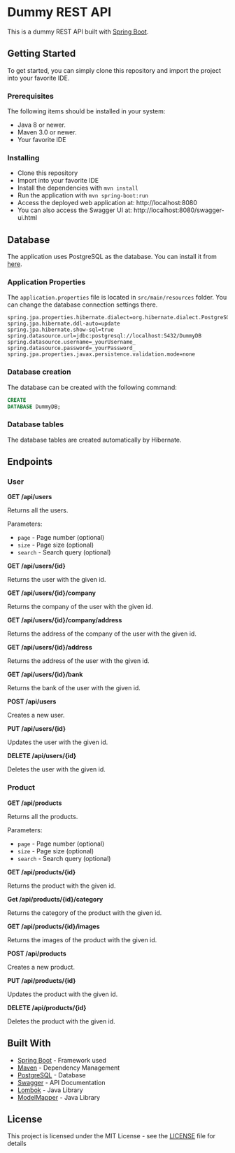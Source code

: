 # Dummy REST API

This is a dummy REST API built with [Spring Boot](https://spring.io/projects/spring-boot).

## Getting Started

To get started, you can simply clone this repository and import the project into your favorite IDE.

### Prerequisites

The following items should be installed in your system:

* Java 8 or newer.
* Maven 3.0 or newer.
* Your favorite IDE

### Installing

* Clone this repository
* Import into your favorite IDE
* Install the dependencies with `mvn install`
* Run the application with `mvn spring-boot:run`
* Access the deployed web application at: http://localhost:8080
* You can also access the Swagger UI at: http://localhost:8080/swagger-ui.html

## Database

The application uses PostgreSQL as the database. You can install it from [here](https://www.postgresql.org/download/).

### Application Properties

The `application.properties` file is located in `src/main/resources` folder. You can change the database connection
settings there.

```properties
spring.jpa.properties.hibernate.dialect=org.hibernate.dialect.PostgreSQLDialect
spring.jpa.hibernate.ddl-auto=update
spring.jpa.hibernate.show-sql=true
spring.datasource.url=jdbc:postgresql://localhost:5432/DummyDB
spring.datasource.username=_yourUsername_
spring.datasource.password=_yourPassword_
spring.jpa.properties.javax.persistence.validation.mode=none
```

### Database creation

The database can be created with the following command:

```sql
CREATE
DATABASE DummyDB;
```

### Database tables

The database tables are created automatically by Hibernate.

## Endpoints

### User

**GET /api/users**

Returns all the users.

Parameters:

* `page` - Page number (optional)
* `size` - Page size (optional)
* `search` - Search query (optional)

**GET /api/users/{id}**

Returns the user with the given id.

**GET /api/users/{id}/company**

Returns the company of the user with the given id.

**GET /api/users/{id}/company/address**

Returns the address of the company of the user with the given id.

**GET /api/users/{id}/address**

Returns the address of the user with the given id.

**GET /api/users/{id}/bank**

Returns the bank of the user with the given id.

**POST /api/users**

Creates a new user.

**PUT /api/users/{id}**

Updates the user with the given id.

**DELETE /api/users/{id}**

Deletes the user with the given id.

### Product

**GET /api/products**

Returns all the products.

Parameters:

* `page` - Page number (optional)
* `size` - Page size (optional)
* `search` - Search query (optional)

**GET /api/products/{id}**

Returns the product with the given id.

**Get /api/products/{id}/category**

Returns the category of the product with the given id.

**GET /api/products/{id}/images**

Returns the images of the product with the given id.

**POST /api/products**

Creates a new product.

**PUT /api/products/{id}**

Updates the product with the given id.

**DELETE /api/products/{id}**

Deletes the product with the given id.

## Built With

* [Spring Boot](https://spring.io/projects/spring-boot) - Framework used
* [Maven](https://maven.apache.org/) - Dependency Management
* [PostgreSQL](https://www.postgresql.org/) - Database
* [Swagger](https://swagger.io/) - API Documentation
* [Lombok](https://projectlombok.org/) - Java Library
* [ModelMapper](http://modelmapper.org/) - Java Library

## License

This project is licensed under the MIT License - see the [LICENSE](LICENSE) file for details
